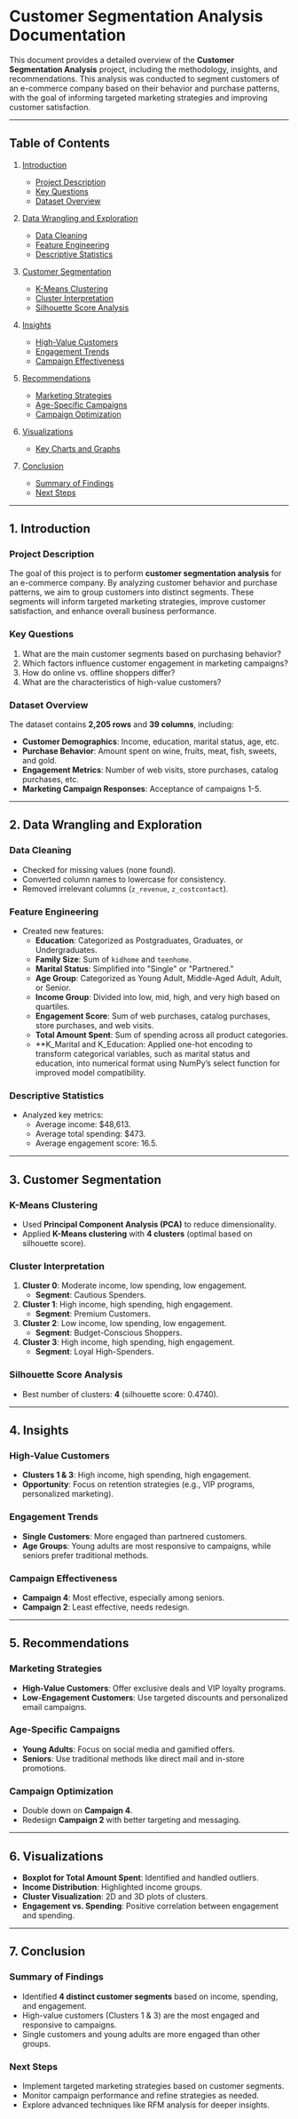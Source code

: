 # Customer Segmentation Analysis Documentation

This document provides a detailed overview of the **Customer Segmentation Analysis** project, including the methodology, insights, and recommendations. This analysis was conducted to segment customers of an e-commerce company based on their behavior and purchase patterns, with the goal of informing targeted marketing strategies and improving customer satisfaction.

---

## Table of Contents
1. [Introduction](#1-introduction)
   - [Project Description](#project-description)
   - [Key Questions](#key-questions)
   - [Dataset Overview](#dataset-overview)

2. [Data Wrangling and Exploration](#2-data-wrangling-and-exploration)
   - [Data Cleaning](#data-cleaning)
   - [Feature Engineering](#feature-engineering)
   - [Descriptive Statistics](#descriptive-statistics)

3. [Customer Segmentation](#3-customer-segmentation)
   - [K-Means Clustering](#k-means-clustering)
   - [Cluster Interpretation](#cluster-interpretation)
   - [Silhouette Score Analysis](#silhouette-score-analysis)

4. [Insights](#4-insights)
   - [High-Value Customers](#high-value-customers)
   - [Engagement Trends](#engagement-trends)
   - [Campaign Effectiveness](#campaign-effectiveness)

5. [Recommendations](#5-recommendations)
   - [Marketing Strategies](#marketing-strategies)
   - [Age-Specific Campaigns](#age-specific-campaigns)
   - [Campaign Optimization](#campaign-optimization)

6. [Visualizations](#6-visualizations)
   - [Key Charts and Graphs](#key-charts-and-graphs)

7. [Conclusion](#7-conclusion)
   - [Summary of Findings](#summary-of-findings)
   - [Next Steps](#next-steps)

---

## 1. Introduction

### Project Description
The goal of this project is to perform **customer segmentation analysis** for an e-commerce company. By analyzing customer behavior and purchase patterns, we aim to group customers into distinct segments. These segments will inform targeted marketing strategies, improve customer satisfaction, and enhance overall business performance.

### Key Questions
1. What are the main customer segments based on purchasing behavior?
2. Which factors influence customer engagement in marketing campaigns?
3. How do online vs. offline shoppers differ?
4. What are the characteristics of high-value customers?

### Dataset Overview
The dataset contains **2,205 rows** and **39 columns**, including:
- **Customer Demographics**: Income, education, marital status, age, etc.
- **Purchase Behavior**: Amount spent on wine, fruits, meat, fish, sweets, and gold.
- **Engagement Metrics**: Number of web visits, store purchases, catalog purchases, etc.
- **Marketing Campaign Responses**: Acceptance of campaigns 1-5.

---

## 2. Data Wrangling and Exploration

### Data Cleaning
- Checked for missing values (none found).
- Converted column names to lowercase for consistency.
- Removed irrelevant columns (`z_revenue`, `z_costcontact`).

### Feature Engineering
- Created new features:
  - **Education**: Categorized as Postgraduates, Graduates, or Undergraduates.
  - **Family Size**: Sum of `kidhome` and `teenhome`.
  - **Marital Status**: Simplified into "Single" or "Partnered."
  - **Age Group**: Categorized as Young Adult, Middle-Aged Adult, Adult, or Senior.
  - **Income Group**: Divided into low, mid, high, and very high based on quartiles.
  - **Engagement Score**: Sum of web purchases, catalog purchases, store purchases, and web visits.
  - **Total Amount Spent**: Sum of spending across all product categories.
  - **K_Marital and K_Education: Applied one-hot encoding to transform categorical variables, such as marital status and education, into numerical format using NumPy’s select function for improved model compatibility.

### Descriptive Statistics
- Analyzed key metrics:
  - Average income: $48,613.
  - Average total spending: $473.
  - Average engagement score: 16.5.

---

## 3. Customer Segmentation

### K-Means Clustering
- Used **Principal Component Analysis (PCA)** to reduce dimensionality.
- Applied **K-Means clustering** with **4 clusters** (optimal based on silhouette score).

### Cluster Interpretation
1. **Cluster 0**: Moderate income, low spending, low engagement.
   - **Segment**: Cautious Spenders.
2. **Cluster 1**: High income, high spending, high engagement.
   - **Segment**: Premium Customers.
3. **Cluster 2**: Low income, low spending, low engagement.
   - **Segment**: Budget-Conscious Shoppers.
4. **Cluster 3**: High income, high spending, high engagement.
   - **Segment**: Loyal High-Spenders.

### Silhouette Score Analysis
- Best number of clusters: **4** (silhouette score: 0.4740).

---

## 4. Insights

### High-Value Customers
- **Clusters 1 & 3**: High income, high spending, high engagement.
- **Opportunity**: Focus on retention strategies (e.g., VIP programs, personalized marketing).

### Engagement Trends
- **Single Customers**: More engaged than partnered customers.
- **Age Groups**: Young adults are most responsive to campaigns, while seniors prefer traditional methods.

### Campaign Effectiveness
- **Campaign 4**: Most effective, especially among seniors.
- **Campaign 2**: Least effective, needs redesign.

---

## 5. Recommendations

### Marketing Strategies
- **High-Value Customers**: Offer exclusive deals and VIP loyalty programs.
- **Low-Engagement Customers**: Use targeted discounts and personalized email campaigns.

### Age-Specific Campaigns
- **Young Adults**: Focus on social media and gamified offers.
- **Seniors**: Use traditional methods like direct mail and in-store promotions.

### Campaign Optimization
- Double down on **Campaign 4**.
- Redesign **Campaign 2** with better targeting and messaging.

---

## 6. Visualizations
- **Boxplot for Total Amount Spent**: Identified and handled outliers.
- **Income Distribution**: Highlighted income groups.
- **Cluster Visualization**: 2D and 3D plots of clusters.
- **Engagement vs. Spending**: Positive correlation between engagement and spending.

---

## 7. Conclusion

### Summary of Findings
- Identified **4 distinct customer segments** based on income, spending, and engagement.
- High-value customers (Clusters 1 & 3) are the most engaged and responsive to campaigns.
- Single customers and young adults are more engaged than other groups.

### Next Steps
- Implement targeted marketing strategies based on customer segments.
- Monitor campaign performance and refine strategies as needed.
- Explore advanced techniques like RFM analysis for deeper insights.



